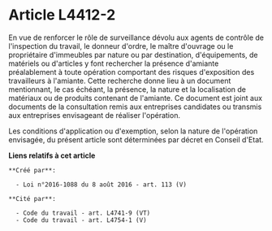 # Article L4412-2

En vue de renforcer le rôle de surveillance dévolu aux agents de contrôle de l'inspection du travail, le donneur d'ordre, le
maître d'ouvrage ou le propriétaire d'immeubles par nature ou par destination, d'équipements, de matériels ou d'articles y
font rechercher la présence d'amiante préalablement à toute opération comportant des risques d'exposition des travailleurs à
l'amiante. Cette recherche donne lieu à un document mentionnant, le cas échéant, la présence, la nature et la localisation de
matériaux ou de produits contenant de l'amiante. Ce document est joint aux documents de la consultation remis aux entreprises
candidates ou transmis aux entreprises envisageant de réaliser l'opération. 

Les conditions d'application ou d'exemption, selon la nature de l'opération envisagée, du présent article sont déterminées
par décret en Conseil d'Etat.

**Liens relatifs à cet article**

	**Créé par**:

	  - Loi n°2016-1088 du 8 août 2016 - art. 113 (V)

	**Cité par**:

	  - Code du travail - art. L4741-9 (VT)
	  - Code du travail - art. L4754-1 (V)

